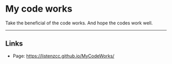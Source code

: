# My code works

Take the beneficial of the code works.
And hope the codes work well.

---

## Links

- Page: <https://listenzcc.github.io/MyCodeWorks/>
